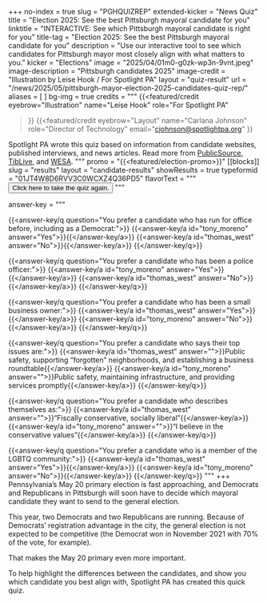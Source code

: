 +++
no-index = true
slug = "PGHQUIZREP"
extended-kicker = "News Quiz"
title = "Election 2025: See the best Pittsburgh mayoral candidate for you"
linktitle = "INTERACTIVE: See which Pittsburgh mayoral candidate is right for you"
title-tag = "Election 2025: See the best Pittsburgh mayoral candidate for you"
description = "Use our interactive tool to see which candidates for Pittsburgh mayor most closely align with what matters to you."
kicker = "Elections"
image = "2025/04/01m0-g0zk-wp3n-9vnt.jpeg"
image-description = "Pittsburgh candidates 2025"
image-credit = "Illustration by Leise Hook / For Spotlight PA"
layout = "quiz-result"
url = "/news/2025/05/pittsburgh-mayor-election-2025-candidates-quiz-rep/"
aliases = [
]
bg-img = true
credits = """
  {{<featured/credit
    eyebrow="Illustration"
    name="Leise Hook"
    role="For Spotlight PA"
  >}}
  {{<featured/credit
      eyebrow="Layout"
      name="Carlana Johnson"
      role="Director of Technology"
      email="cjohnson@spotlightpa.org"
  >}}

  <span class="spl-links-navy">Spotlight PA wrote this quiz based on information from candidate websites, published interviews, and news articles. Read more from [PublicSource](https://www.publicsource.org/pittsburgh-mayoral-primary-2025-candidate-highlights-achievements-endorsements-democrat-republican/), [TibLive](https://triblive.com/local/plan-for-pittsburgh-gainey-oconnor-detail-their-visions-ahead-of-primary/), and [WESA](https://www.wesa.fm/tags/election-2025).</span>
  """
promo = "{{<featured/election-promo>}}"
[[blocks]]
slug = "results"
layout = "candidate-results"
showResults = true
typeformid = "01JT4W8D6RVV3C0WCXZ4Q36PD5"
flavorText = """
<button onclick="document.querySelector('button[data-tf-popup]').click()" class="text-lg underline underline-offset-2">Click here to take the quiz again.</button>
"""

answer-key = """

{{<answer-key/q question="You prefer a candidate who has run for office before, including as a Democrat:">}}
  {{<answer-key/a id="tony_moreno" answer="Yes">}}{{</answer-key/a>}}
  {{<answer-key/a id="thomas_west" answer="No">}}{{</answer-key/a>}}
{{</answer-key/q>}}

{{<answer-key/q question="You prefer a candidate who has been a police officer:">}}
  {{<answer-key/a id="tony_moreno" answer="Yes">}}{{</answer-key/a>}}
  {{<answer-key/a id="thomas_west" answer="No">}}{{</answer-key/a>}}
{{</answer-key/q>}}

{{<answer-key/q question="You prefer a candidate who has been a small business owner:">}}
  {{<answer-key/a id="thomas_west" answer="Yes">}}{{</answer-key/a>}}
  {{<answer-key/a id="tony_moreno" answer="No">}}{{</answer-key/a>}}
{{</answer-key/q>}}

{{<answer-key/q question="You prefer a candidate who says their top issues are:">}}
  {{<answer-key/a id="thomas_west" answer="">}}Public safety, supporting “forgotten” neighborhoods, and establishing a business roundtable{{</answer-key/a>}}
  {{<answer-key/a id="tony_moreno" answer="">}}Public safety, maintaining infrastructure, and providing services promptly{{</answer-key/a>}}
{{</answer-key/q>}}

{{<answer-key/q question="You prefer a candidate who describes themselves as:">}}
  {{<answer-key/a id="thomas_west" answer="">}}“Fiscally conservative, socially liberal”{{</answer-key/a>}}
  {{<answer-key/a id="tony_moreno" answer="">}}“I believe in the conservative values”{{</answer-key/a>}}
{{</answer-key/q>}}

{{<answer-key/q question="You prefer a candidate who is a member of the LGBTQ community:">}}
  {{<answer-key/a id="thomas_west" answer="Yes">}}{{</answer-key/a>}}
  {{<answer-key/a id="tony_moreno" answer="No">}}{{</answer-key/a>}}
{{</answer-key/q>}}
"""
+++
Pennsylvania’s May 20 primary election is fast approaching, and Democrats and Republicans in Pittsburgh will soon have to decide which mayoral candidate they want to send to the general election.

This year, two Democrats and two Republicans are running. Because of Democrats’ registration advantage in the city, the general election is not expected to be competitive (the Democrat won in November 2021 with 70% of the vote, for example).

That makes the May 20 primary even more important.

To help highlight the differences between the candidates, and show you which candidate you best align with, Spotlight PA has created this quick quiz.
